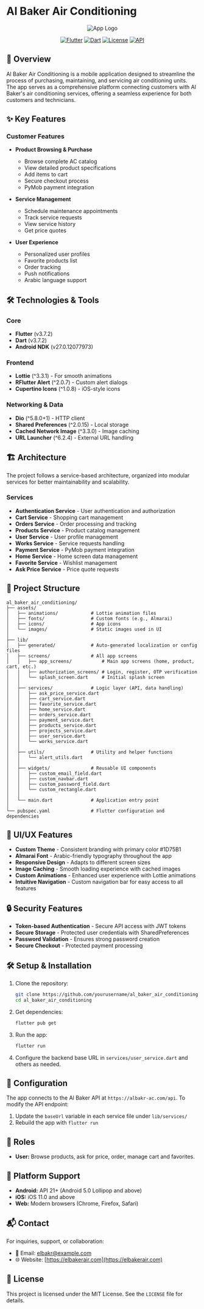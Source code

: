 # Al Baker Air Conditioning

<div align="center">

![App Logo](assets/icons/app_icon3.png)

[![Flutter](https://img.shields.io/badge/Flutter-3.7.2-02569B?style=for-the-badge&logo=flutter&logoColor=white)](https://flutter.dev/)
[![Dart](https://img.shields.io/badge/Dart-3.7.2-0175C2?style=for-the-badge&logo=dart&logoColor=white)](https://dart.dev/)
[![License](https://img.shields.io/badge/License-MIT-green?style=for-the-badge)](LICENSE)
[![API](https://img.shields.io/badge/API-REST-orange?style=for-the-badge)](https://albakr-ac.com/api)

</div>

## 📱 Overview

Al Baker Air Conditioning is a mobile application designed to streamline the process of purchasing, maintaining, and servicing air conditioning units. The app serves as a comprehensive platform connecting customers with Al Baker's air conditioning services, offering a seamless experience for both customers and technicians.

## ✨ Key Features

### Customer Features
- **Product Browsing & Purchase**
  - Browse complete AC catalog
  - View detailed product specifications
  - Add items to cart
  - Secure checkout process
  - PyMob payment integration

- **Service Management**
  - Schedule maintenance appointments
  - Track service requests
  - View service history
  - Get price quotes

- **User Experience**
  - Personalized user profiles
  - Favorite products list
  - Order tracking
  - Push notifications
  - Arabic language support

## 🛠️ Technologies & Tools

### Core
- **Flutter** (v3.7.2)
- **Dart** (v3.7.2)
- **Android NDK** (v27.0.12077973)

### Frontend
- **Lottie** (^3.3.1) - For smooth animations
- **RFlutter Alert** (^2.0.7) - Custom alert dialogs
- **Cupertino Icons** (^1.0.8) - iOS-style icons

### Networking & Data
- **Dio** (^5.8.0+1) - HTTP client
- **Shared Preferences** (^2.0.15) - Local storage
- **Cached Network Image** (^3.3.0) - Image caching
- **URL Launcher** (^6.2.4) - External URL handling

## 🏗️ Architecture

The project follows a service-based architecture, organized into modular services for better maintainability and scalability.

### Services
- **Authentication Service** - User authentication and authorization
- **Cart Service** - Shopping cart management
- **Orders Service** - Order processing and tracking
- **Products Service** - Product catalog management
- **User Service** - User profile management
- **Works Service** - Service requests handling
- **Payment Service** - PyMob payment integration
- **Home Service** - Home screen data management
- **Favorite Service** - Wishlist management
- **Ask Price Service** - Price quote requests

## 📂 Project Structure

```
al_baker_air_conditioning/
├── assets/
│   ├── animations/            # Lottie animation files
│   ├── fonts/                 # Custom fonts (e.g., Almarai)
│   ├── icons/                 # App icons
│   └── images/                # Static images used in UI
│
├── lib/
│   ├── generated/             # Auto-generated localization or config files
│   ├── screens/               # All app screens
│   │   ├── app_screens/           # Main app screens (home, product, cart, etc.)
│   │   ├── authorization_screens/ # Login, register, OTP verification
│   │   └── splash_screen.dart     # Initial splash screen
│   │
│   ├── services/              # Logic layer (API, data handling)
│   │   ├── ask_price_service.dart
│   │   ├── cart_service.dart
│   │   ├── favorite_service.dart
│   │   ├── home_service.dart
│   │   ├── orders_service.dart
│   │   ├── payment_service.dart
│   │   ├── products_service.dart
│   │   ├── projects_service.dart
│   │   ├── user_service.dart
│   │   └── works_service.dart
│   │
│   ├── utils/                 # Utility and helper functions
│   │   └── alert_utils.dart
│   │
│   ├── widgets/               # Reusable UI components
│   │   ├── custom_email_field.dart
│   │   ├── custom_navbar.dart
│   │   ├── custom_password_field.dart
│   │   └── custom_rectangle.dart
│   │
│   └── main.dart              # Application entry point
│
└── pubspec.yaml               # Flutter configuration and dependencies
```

## 🎨 UI/UX Features

- **Custom Theme** - Consistent branding with primary color #1D75B1
- **Almarai Font** - Arabic-friendly typography throughout the app
- **Responsive Design** - Adapts to different screen sizes
- **Image Caching** - Smooth loading experience with cached images
- **Custom Animations** - Enhanced user experience with Lottie animations
- **Intuitive Navigation** - Custom navigation bar for easy access to all features

## 🔒 Security Features

- **Token-based Authentication** - Secure API access with JWT tokens
- **Secure Storage** - Protected user credentials with SharedPreferences
- **Password Validation** - Ensures strong password creation
- **Secure Checkout** - Protected payment processing

## 🛠️ Setup & Installation

1. Clone the repository:
   ```bash
   git clone https://github.com/yourusername/al_baker_air_conditioning.git
   cd al_baker_air_conditioning
   ```

2. Get dependencies:
   ```bash
   flutter pub get
   ```

3. Run the app:
   ```bash
   flutter run
   ```

4. Configure the backend base URL in `services/user_service.dart` and others as needed.

## 🔧 Configuration

The app connects to the Al Baker API at `https://albakr-ac.com/api`. To modify the API endpoint:

1. Update the `baseUrl` variable in each service file under `lib/services/`
2. Rebuild the app with `flutter run`

## 👥 Roles

- **User:** Browse products, ask for price, order, manage cart and favorites.

## 📱 Platform Support

- **Android:** API 21+ (Android 5.0 Lollipop and above)
- **iOS:** iOS 11.0 and above
- **Web:** Modern browsers (Chrome, Firefox, Safari)

## 📬 Contact

For inquiries, support, or collaboration:

- 📧 Email: [elbakr@example.com](mailto:elbakr@example.com)
- 🌐 Website: [https://elbakerair.com](https://elbakerair.com)

## 📄 License

This project is licensed under the MIT License. See the `LICENSE` file for details.